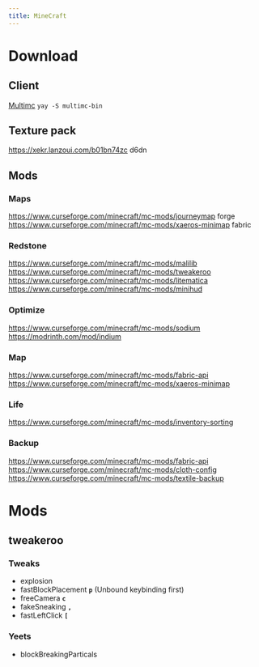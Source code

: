 ```yaml
---
title: MineCraft
---
```

# Download
## Client
[Multimc](https://multimc.org/)
`yay -S multimc-bin`
## Texture pack
https://xekr.lanzoui.com/b01bn74zc
d6dn
## Mods
### Maps
https://www.curseforge.com/minecraft/mc-mods/journeymap forge
https://www.curseforge.com/minecraft/mc-mods/xaeros-minimap fabric

### Redstone
https://www.curseforge.com/minecraft/mc-mods/malilib
	https://www.curseforge.com/minecraft/mc-mods/tweakeroo
	https://www.curseforge.com/minecraft/mc-mods/litematica
	https://www.curseforge.com/minecraft/mc-mods/minihud

### Optimize
https://www.curseforge.com/minecraft/mc-mods/sodium
	https://modrinth.com/mod/indium

### Map
https://www.curseforge.com/minecraft/mc-mods/fabric-api
	https://www.curseforge.com/minecraft/mc-mods/xaeros-minimap

### Life
https://www.curseforge.com/minecraft/mc-mods/inventory-sorting

### Backup
https://www.curseforge.com/minecraft/mc-mods/fabric-api
	https://www.curseforge.com/minecraft/mc-mods/cloth-config
		https://www.curseforge.com/minecraft/mc-mods/textile-backup

# Mods
## tweakeroo
### Tweaks
- explosion
- fastBlockPlacement **`p`** (Unbound keybinding first)
- freeCamera **`c`** 
- fakeSneaking **`,`**
- fastLeftClick **`[`**
### Yeets
- blockBreakingParticals 